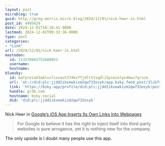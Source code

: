 ```yaml
---
layout: post
microblog: true
guid: http://greg-morris.micro.blog/2024/12/01/nick-heer-in.html
post_id: 4495429
date: 2024-12-01T18:18:41-0000
lastmod: 2024-12-02T09:33:36-0000
type: post
categories:
- "Link"
url: /2024/12/01/nick-heer-in.html
mastodon:
  id: 113578942752680951
  username: 
  hostname: 
bluesky:
  id: bafyreia43amlvsfivvaut374kv7fjdltttsqdli5pimzolpv4bwx7qrscm
  url: 'at://did:plc:jjdd2ikxewkizm2qw732esyk/app.bsky.feed.post/3lcb7vfapj22x'
  link: 'https://bsky.app/profile/did:plc:jjdd2ikxewkizm2qw732esyk/post/3lcb7vfapj22x'
  handle: gr36.com
  hostname: bsky.social
  did: 'did:plc:jjdd2ikxewkizm2qw732esyk'
---
```

<p>Nick Heer in <a href="https://pxlnv.com/linklog/google-ios-web-annotations/">Google’s iOS App Inserts Its Own Links Into Webpages</a></p>
<blockquote>
<p>For Google to believe it has the right to inject itself into third-party websites is pure arrogance, yet it is nothing new for the company.</p>
</blockquote>
<p>The only upside is I doubt many people use this app.</p>
